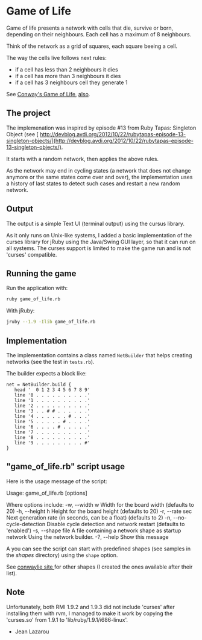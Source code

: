 Game of Life
============

Game of life presents a network with cells that die, survive or born, depending
on their neighbours. Each cell has a maximum of 8 neighbours. 

Think of the network as a grid of squares, each square beeing a cell.

The way the cells live follows next rules:
- if a cell has less than 2 neighbours it dies
- if a cell has more than 3 neighbours it dies
- if a cell has 3 neighbours cell they generate 1

See [Conway's Game of Life](http://en.wikipedia.org/wiki/Conway's_Game_of_Life), 
[also](http://www.tech.org/~stuart/life/rules.html).

The project
-----------

The implemenation was inspired by episode #13 from Ruby Tapas: Singleton Object 
(see [ http://devblog.avdi.org/2012/10/22/rubytapas-episode-13-singleton-objects/](http://devblog.avdi.org/2012/10/22/rubytapas-episode-13-singleton-objects/).

It starts with a random network, then applies the above rules.

As the network may end in cycling states (a network that does not change anymore
or the same states come over and over), the implementation uses a history of 
last states to detect such cases and restart a new random network.

## Output

The output is a simple Text UI (terminal output) using the cursus library.

As it only runs on Unix-like systems, I added a basic implementation of the 
curses library for jRuby using the Java/Swing GUI layer, so that it can run
on all systems. The curses support is limited to make the game run and is 
not 'curses' compatible.

## Running the game

Run the application with:

```bash
ruby game_of_life.rb
```
  
With jRuby:

```bash
jruby --1.9 -Ilib game_of_life.rb
```

## Implementation

The implementation contains a class named `NetBuilder` that helps
creating networks (see the test in `tests.rb`).

The builder expects a block like:

    net = NetBuilder.build {
       head '  0 1 2 3 4 5 6 7 8 9'
       line '0 . . . . . . . . . .'
       line '1 . . . . . . . . . .'
       line '2 . . . . . . . . . .'
       line '3 . . # # . . . . . .'
       line '4 . . . . . . # . . .'
       line '5 . . . . . # . . . .'
       line '6 . . . . # . . . . .'
       line '7 . . . . . . . . . .'
       line '8 . . . . . . . . . .'
       line '9 . . . . . . . . . #'
    }

## "game_of_life.rb" script usage

Here is the usage message of the script:

  Usage: game_of_life.rb [options]

  Where options include:
      -w, --width w                    Width for the board width (defaults to 20)
      -h, --height h                   Height for the board height (defaults to 20)
      -r, --rate sec                   Next generation rate (in seconds, can be a float)
                                       (defaults to 2)
      -n, --no-cycle-detection         Disable cycle detection and network restart
                                       (defaults to 'enabled')
      -s, --shape file                 A file containing a network shape as startup network
                                       Using the network builder.
      -?, --help                       Show this message

A you can see the script can start with predefined shapes (see samples in
the _shapes_ directory) using the `shape` option.

See [conwaylie site ](http://www.conwaylife.com/wiki/List_of_common_oscillators) for
other shapes (I created the ones available after their list).

## Note

Unfortunately, both RMI 1.9.2 and 1.9.3 did not include 'curses' after
installing them with rvm, I managed to make it work by copying the 
'curses.so' from 1.9.1 to 'lib/ruby/1.9.1/i686-linux'.

- Jean Lazarou
